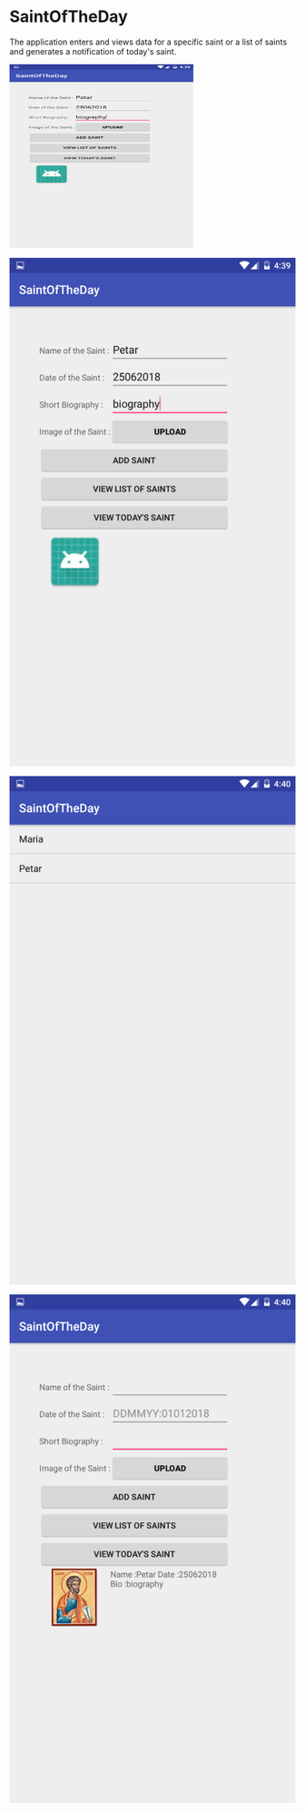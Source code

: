 # SaintOfTheDay

The application enters and views data for a specific saint or a list of saints and generates a notification of today's saint.

<img src="https://github.com/PhilShishov/SaintOfTheDay/blob/master/Documentation/Resources/AddSaintTwo.png" width="324" height="324">

![AddSaintTwo](Documentation/Resources/AddSaintTwo.png)

![ListOfSaints](Documentation/Resources/ListOfSaints.png)

![SaintOfTheDay](Documentation/Resources/SaintOfTheDay.png)
